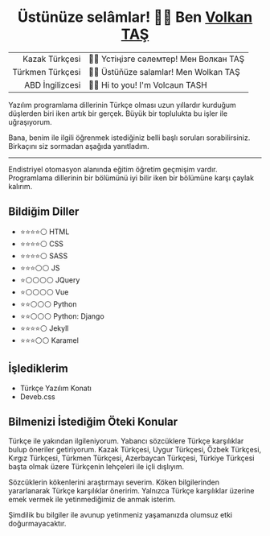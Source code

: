 <h1 align=center>Üstünüze selâmlar! 👋😊 Ben <a href="https://github.com/volkantash" target=blank>Volkan TAŞ</a> </h1>

<div align=center>

<table>
    <tr>
        <td align=right>Kazak Türkçesi</td>
        <td>👋😊 Үстіңiзге сәлемтер! Мен Волкан TAŞ</td>
    </tr>
    <tr>
        <td align=right>Türkmen Türkçesi</td>
        <td>👋😊 Üstüňüze salamlar! Men Wolkan TAŞ</td>
    </tr>
    <tr>
        <td align=right>ABD İngilizcesi</td>
        <td>👋😊 Hi to you! I'm Volcaun TASH</td>
    </tr>
</table>
</div>  

Yazılım programlama dillerinin Türkçe olması uzun yıllardır kurduğum düşlerden biri iken artık bir gerçek. Büyük bir toplulukta bu işler ile uğraşıyorum.
  
Bana, benim ile ilgili öğrenmek istediğiniz belli başlı soruları sorabilirsiniz. Birkaçını siz sormadan aşağıda yanıtladım.

---  

Endistriyel otomasyon alanında eğitim öğretim geçmişim vardır. Programlama dillerinin bir bölümünü iyi bilir iken bir bölümüne karşı çaylak kalırım.

## Bildiğim Diller

- ⭐⭐⭐⭐⚪ HTML  
- ⭐⭐⭐⭐⚪ CSS  
- ⭐⭐⭐⭐⚪ SASS
- ⭐⭐⭐⚪⚪ JS
- ⭐⚪⚪⚪⚪ JQuery
- ⭐⚪⚪⚪⚪ Vue  
- ⭐⭐⚪⚪⚪ Python  
- ⭐⭐⚪⚪⚪ Python: Django  
- ⭐⭐⭐⭐⚪ Jekyll  
- ⭐⭐⭐⚪⚪ Karamel  

## İşlediklerim

- Türkçe Yazılım Konatı  
- Deveb.css

## Bilmenizi İstediğim Öteki Konular

Türkçe ile yakından ilgileniyorum. Yabancı sözcüklere Türkçe karşılıklar bulup öneriler getiriyorum. Kazak Türkçesi, Uygur Türkçesi, Özbek Türkçesi, Kırgız Türkçesi, Türkmen Türkçesi, Azerbaycan Türkçesi, Türkiye Türkçesi başta olmak üzere Türkçenin lehçeleri ile içli dışlıyım. 

Sözcüklerin kökenlerini araştırmayı severim. Köken bilgilerinden yararlanarak Türkçe karşılıklar öneririm. Yalnızca Türkçe karşılıklar üzerine emek vermek ile yetinmediğimiz de anmak isterim.

Şimdilik bu bilgiler ile avunup yetinmeniz yaşamanızda olumsuz etki doğurmayacaktır.
<!--
**volkantash/volkantash** is a ✨ _special_ ✨ repository because its `README.md` (this file) appears on your GitHub profile.

Here are some ideas to get you started:

- 🔭 I’m currently working on ...
- 🌱 I’m currently learning ...
- 👯 I’m looking to collaborate on ...
- 🤔 I’m looking for help with ...
- 💬 Ask me about ...
- 📫 How to reach me: ...
- 😄 Pronouns: ...
- ⚡ Fun fact: ...
-->
